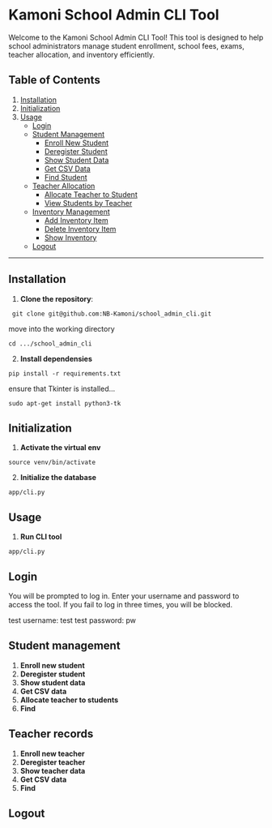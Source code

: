 # Kamoni School Admin CLI Tool

Welcome to the Kamoni School Admin CLI Tool! This tool is designed to help school administrators manage student enrollment, school fees, exams, teacher allocation, and inventory efficiently.

## Table of Contents
1. [Installation](#installation)
2. [Initialization](#initialization)
3. [Usage](#usage)
    - [Login](#login)
    - [Student Management](#student-management)
        - [Enroll New Student](#enroll-new-student)
        - [Deregister Student](#deregister-student)
        - [Show Student Data](#show-student-data)
        - [Get CSV Data](#get-csv-data)
        - [Find Student](#find-student)
    - [Teacher Allocation](#teacher-allocation)
        - [Allocate Teacher to Student](#allocate-teacher-to-student)
        - [View Students by Teacher](#view-students-by-teacher)
    - [Inventory Management](#inventory-management)
        - [Add Inventory Item](#add-inventory-item)
        - [Delete Inventory Item](#delete-inventory-item)
        - [Show Inventory](#show-inventory)
    - [Logout](#logout)

---

## Installation

1. **Clone the repository**:
   
  ```
   git clone git@github.com:NB-Kamoni/school_admin_cli.git

  ```
move into the working directory

  ```
  cd .../school_admin_cli

  ```

2. **Install dependensies**

```
pip install -r requirements.txt

```
ensure that Tkinter is installed...

```
sudo apt-get install python3-tk

```

## Initialization

1. **Activate the virtual env**

```
source venv/bin/activate

```
2. **Initialize the database**

```
app/cli.py

```
## Usage

1. **Run CLI tool**

```
app/cli.py

```
## Login
You will be prompted to log in. Enter your username and password to access the tool. If you fail to log in three times, you will be blocked.

test username: test
test password: pw

## Student management

1. **Enroll new student**
2. **Deregister student**
3. **Show student data**
4. **Get CSV data**
5. **Allocate teacher to students**
6. **Find**

## Teacher records

1. **Enroll new teacher**
2. **Deregister teacher**
3. **Show teacher data**
4. **Get CSV data**
5. **Find**
## Logout
